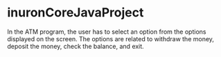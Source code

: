 # inuronCoreJavaProject
In the ATM program, the user has to select an option from the options displayed on the screen. The options are related to withdraw the money, deposit the money, check the balance, and exit.
